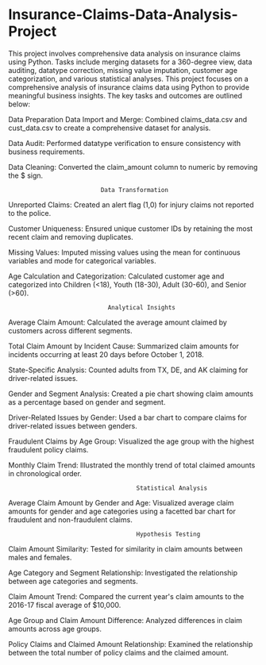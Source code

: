 # Insurance-Claims-Data-Analysis-Project
This project involves comprehensive data analysis on insurance claims using Python. Tasks include merging datasets for a 360-degree view, data auditing, datatype correction, missing value imputation, customer age categorization, and various statistical analyses. 
This project focuses on a comprehensive analysis of insurance claims data using Python to provide meaningful business insights. The key tasks and outcomes are outlined below:

Data Preparation
Data Import and Merge: Combined claims_data.csv and cust_data.csv to create a comprehensive dataset for analysis.

Data Audit: Performed datatype verification to ensure consistency with business requirements.

Data Cleaning: Converted the claim_amount column to numeric by removing the $ sign.

                              Data Transformation
Unreported Claims: Created an alert flag (1,0) for injury claims not reported to the police.

Customer Uniqueness: Ensured unique customer IDs by retaining the most recent claim and removing duplicates.

Missing Values: Imputed missing values using the mean for continuous variables and mode for categorical variables.

Age Calculation and Categorization: Calculated customer age and categorized into Children (<18), Youth (18-30), Adult (30-60), and Senior (>60).

                                Analytical Insights
Average Claim Amount: Calculated the average amount claimed by customers across different segments.

Total Claim Amount by Incident Cause: Summarized claim amounts for incidents occurring at least 20 days before October 1, 2018.

State-Specific Analysis: Counted adults from TX, DE, and AK claiming for driver-related issues.

Gender and Segment Analysis: Created a pie chart showing claim amounts as a percentage based on gender and segment.

Driver-Related Issues by Gender: Used a bar chart to compare claims for driver-related issues between genders.


Fraudulent Claims by Age Group: Visualized the age group with the highest fraudulent policy claims.

Monthly Claim Trend: Illustrated the monthly trend of total claimed amounts in chronological order.
          
                                        Statistical Analysis
Average Claim Amount by Gender and Age: Visualized average claim amounts for gender and age categories using a facetted bar chart for fraudulent and non-fraudulent claims.
                                        
                                        Hypothesis Testing
Claim Amount Similarity: Tested for similarity in claim amounts between males and females.

Age Category and Segment Relationship: Investigated the relationship between age categories and segments.

Claim Amount Trend: Compared the current year's claim amounts to the 2016-17 fiscal average of $10,000.

Age Group and Claim Amount Difference: Analyzed differences in claim amounts across age groups.

Policy Claims and Claimed Amount Relationship: Examined the relationship between the total number of policy claims and the claimed amount.
